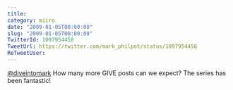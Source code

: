```yaml
---
title: 
category: micro
date: "2009-01-05T00:00:00"
slug: "2009-01-05T00:00:00"
TwitterId: 1097954458
TweetUrl: https://twitter.com/mark_philpot/status/1097954458
ReTweetUser: 
---
```


[@diveintomark](https://twitter.com/diveintomark)  How many more GIVE posts can we expect?  The series has been fantastic!